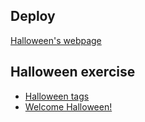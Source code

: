 ## Deploy
<a href="https://rafael2026.github.io/frontend/Halloween">Halloween's webpage</a>

## Halloween exercise
<ul>

  <li>
    <a href="https://drive.google.com/file/d/1kWFPrT3QJc6tZA58jklfv0KGSSe2TWi1/view?usp=sharing">Halloween tags</a>
  </li>
  
  <li>
    <a href="https://drive.google.com/file/d/1tcMeFmi-HSy_aW85Y3Hn1YlOTADjw-pH/view?usp=sharing">Welcome Halloween!</a>
  </li>
  
</ul>
